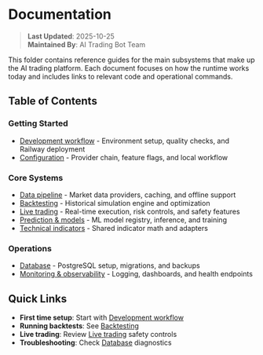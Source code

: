 # Documentation

> **Last Updated**: 2025-10-25  
> **Maintained By**: AI Trading Bot Team

This folder contains reference guides for the main subsystems that make up the AI trading platform. Each document focuses on how the runtime works today and includes links to relevant code and operational commands.

## Table of Contents

### Getting Started
- [Development workflow](development.md) - Environment setup, quality checks, and Railway deployment
- [Configuration](configuration.md) - Provider chain, feature flags, and local workflow

### Core Systems
- [Data pipeline](data_pipeline.md) - Market data providers, caching, and offline support
- [Backtesting](backtesting.md) - Historical simulation engine and optimization
- [Live trading](live_trading.md) - Real-time execution, risk controls, and safety features
- [Prediction & models](prediction.md) - ML model registry, inference, and training
- [Technical indicators](tech_indicators.md) - Shared indicator math and adapters

### Operations
- [Database](database.md) - PostgreSQL setup, migrations, and backups
- [Monitoring & observability](monitoring.md) - Logging, dashboards, and health endpoints

## Quick Links

- **First time setup**: Start with [Development workflow](development.md#environment-setup)
- **Running backtests**: See [Backtesting](backtesting.md#cli-usage)
- **Live trading**: Review [Live trading](live_trading.md#safety-first) safety controls
- **Troubleshooting**: Check [Database](database.md#cli-tooling) diagnostics
